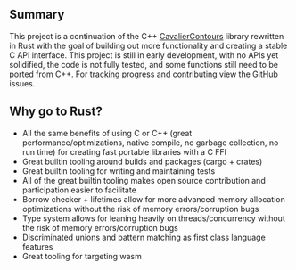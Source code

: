 ## Summary
This project is a continuation of the C++ [CavalierContours](https://github.com/jbuckmccready/CavalierContours) library rewritten in Rust with the goal of building out more functionality and creating a stable C API interface. This project is still in early development, with no APIs yet solidified, the code is not fully tested, and some functions still need to be ported from C++. For tracking progress and contributing view the GitHub issues.

## Why go to Rust?
* All the same benefits of using C or C++ (great performance/optimizations, native compile, no garbage collection, no run time) for creating fast portable libraries with a C FFI
* Great builtin tooling around builds and packages (cargo + crates)
* Great builtin tooling for writing and maintaining tests
* All of the great builtin tooling makes open source contribution and participation easier to facilitate
* Borrow checker + lifetimes allow for more advanced memory allocation optimizations without the risk of memory errors/corruption bugs
* Type system allows for leaning heavily on threads/concurrency without the risk of memory errors/corruption bugs
* Discriminated unions and pattern matching as first class language features
* Great tooling for targeting wasm